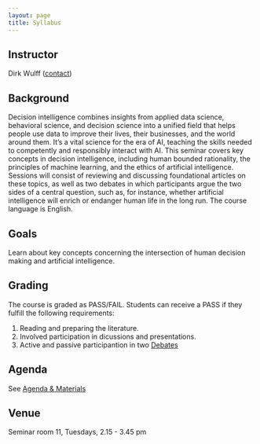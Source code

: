 ```yaml
---
layout: page
title: Syllabus
---
```


## Instructor
Dirk Wulff (<a href="mailto:dirk.wulff@unibas.ch">contact</a>)

## Background
Decision intelligence combines insights from applied data science, behavioral science, and decision science into a unified field that helps people use data to improve their lives, their businesses, and the world around them. It’s a vital science for the era of AI, teaching the skills needed to competently and responsibly interact with AI. This seminar covers key concepts in decision intelligence, including human bounded rationality, the principles of machine learning, and the ethics of artificial intelligence. Sessions will consist of reviewing and discussing foundational articles on these topics, as well as two debates in which participants argue the two sides of a central question, such as, for instance, whether artificial intelligence will enrich or endanger human life in the long run. The course language is English.

## Goals
Learn about key concepts concerning the intersection of human decision making and artificial intelligence.

## Grading
The course is graded as PASS/FAIL. Students can receive a PASS if they fulfill the following requirements:
1. Reading and preparing the literature.
2. Involved participation in dicussions and presentations. 
3. Active and passive participantion in two <a href="menu/debatten">Debates</a>

## Agenda
See <a href="materials">Agenda & Materials</a>

## Venue
Seminar room 11, Tuesdays, 2.15 - 3.45 pm
